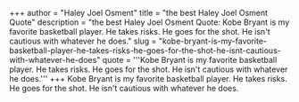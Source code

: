 +++
author = "Haley Joel Osment"
title = "the best Haley Joel Osment Quote"
description = "the best Haley Joel Osment Quote: Kobe Bryant is my favorite basketball player. He takes risks. He goes for the shot. He isn't cautious with whatever he does."
slug = "kobe-bryant-is-my-favorite-basketball-player-he-takes-risks-he-goes-for-the-shot-he-isnt-cautious-with-whatever-he-does"
quote = '''Kobe Bryant is my favorite basketball player. He takes risks. He goes for the shot. He isn't cautious with whatever he does.'''
+++
Kobe Bryant is my favorite basketball player. He takes risks. He goes for the shot. He isn't cautious with whatever he does.
